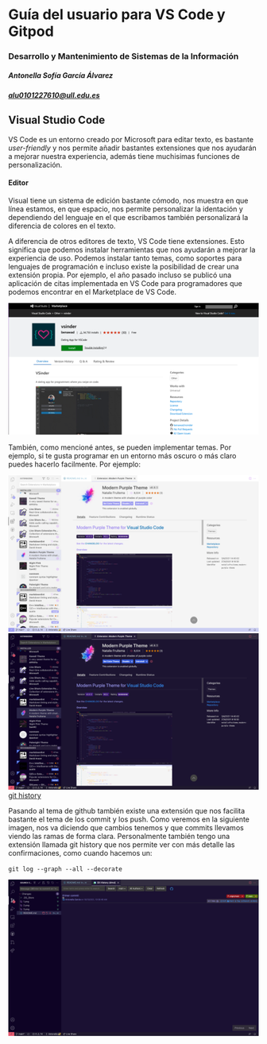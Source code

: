 # Guía del usuario para VS Code y Gitpod
### Desarrollo y Mantenimiento de Sistemas de la Información
##### Antonella Sofía García Álvarez
##### alu0101227610@ull.edu.es

## Visual Studio Code
VS Code es un entorno creado por Microsoft para editar texto, es bastante _user-friendly_ y nos permite añadir bastantes extensiones que nos ayudarán a mejorar nuestra experiencia, además tiene muchisimas funciones de personalización.

#### Editor
 
 Visual tiene un sistema de edición bastante cómodo, nos muestra en que línea estamos, en que espacio, nos permite personalizar la identación y dependiendo del lenguaje en el que escribamos también personalizará la diferencia de colores en el texto.
 
 A diferencia de otros editores de texto, VS Code tiene extensiones. Esto significa que podemos instalar herramientas que nos ayudarán a mejorar la experiencia de uso. Podemos instalar tanto temas, como soportes para lenguajes de programación e incluso existe la posibilidad de crear una extensión propia. Por ejemplo, el año pasado incluso se publicó una aplicación de citas implementada en VS Code para programadores que podemos encontrar en el Marketplace de VS Code.

![imagen1](1.png)

También, como mencioné antes, se pueden implementar temas. Por ejemplo, si te gusta programar en un entorno más oscuro o más claro puedes hacerlo facilmente. Por ejemplo:

![imagen2](2.png)
![imagen3](3.png)
[git history](https://marketplace.visualstudio.com/items?itemName=donjayamanne.githistory)

Pasando al tema de github también existe una extensión que nos facilita bastante el tema de los commit y los push. Como veremos en la siguiente imagen, nos va diciendo que cambios tenemos y que commits llevamos viendo las ramas de forma clara. Personalmente también tengo una extensión llamada git history que nos permite ver con más detalle las confirmaciones, como cuando hacemos un:

`git log --graph --all --decorate`

![imagen4](4.png)


